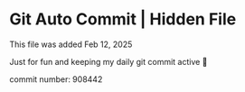 # Git Auto Commit | Hidden File

This file was added Feb 12, 2025

Just for fun and keeping my daily git commit active 🤪

commit number: 908442
